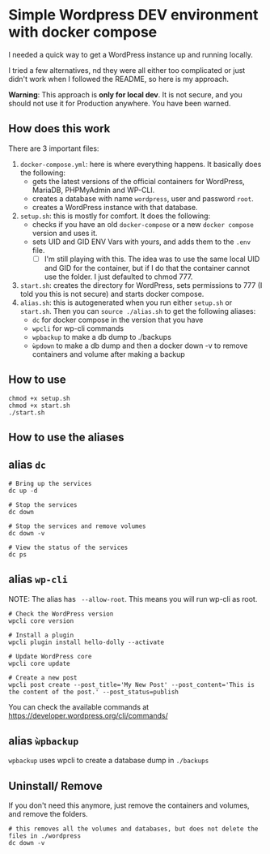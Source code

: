 # Simple Wordpress DEV environment with docker compose

I needed a quick way to get a WordPress instance up and running locally. 

I tried a few alternatives, nd they were all either too complicated or just didn't work when I followed the README, so here is my approach.

**Warning**:
This approach is **only for local dev**. It is not secure, and you should not use it for Production anywhere. You have been warned.

## How  does this work 

There are 3 important files:

1. `docker-compose.yml`: here is where everything happens. It basically does the following:
   - gets the latest versions of the official containers for WordPress, MariaDB, PHPMyAdmin and WP-CLI.
   - creates a database with name  `wordpress`, user and password `root`.
   - creates a WordPress instance with that database.
2. `setup.sh`: this is mostly for comfort. It does the following:
   - checks if you have an old `docker-compose` or a new `docker compose` version and uses it.
   - sets UID and GID ENV Vars with yours, and adds them to the `.env` file. 
     - [ ] I'm still playing with this. The idea was to use the same local UID and GID for the container, but if I do that the container cannot use the folder. I just defaulted to chmod 777.
3. `start.sh`: creates the directory for WordPress, sets permissions to 777 (I told you this is not secure) and starts docker compose.
4. `alias.sh`: this is autogenerated when you run either `setup.sh` or `start.sh`. Then you can `source ./alias.sh` to get the following aliases:
   - `dc` for docker compose in the version that you have
   - `wpcli` for wp-cli commands
   - `wpbackup` to make a db dump to ./backups
   - `ẁpdown` to make a db dump and then a docker down -v to remove containers and volume after making a backup

## How to use

```shell
chmod +x setup.sh
chmod +x start.sh
./start.sh
```

## How to use the aliases

## alias `dc`

```shell
# Bring up the services
dc up -d

# Stop the services
dc down

# Stop the services and remove volumes
dc down -v

# View the status of the services
dc ps
```

## alias `wp-cli`

NOTE: The alias has ` --allow-root`. This means you will run wp-cli as root.

```shell
# Check the WordPress version
wpcli core version

# Install a plugin
wpcli plugin install hello-dolly --activate

# Update WordPress core
wpcli core update

# Create a new post
wpcli post create --post_title='My New Post' --post_content='This is the content of the post.' --post_status=publish
```

You can check the available commands at https://developer.wordpress.org/cli/commands/

## alias `ẁpbackup`

`wpbackup` uses wpcli to create a database dump in `./backups`


## Uninstall/ Remove

If you don't need this anymore, just remove the containers and volumes, and remove the folders.

```shell
# this removes all the volumes and databases, but does not delete the files in ./wordpress
dc down -v 
```